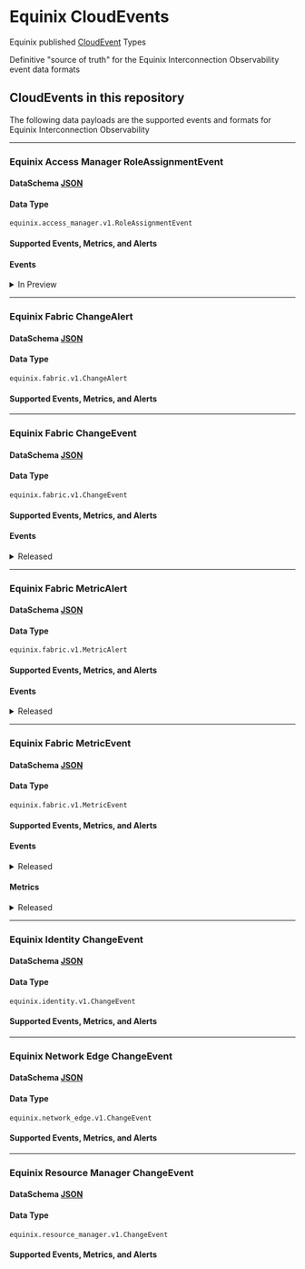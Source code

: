 # Equinix CloudEvents

Equinix published [CloudEvent](https://cloudevents.io/) Types

Definitive "source of truth" for the Equinix Interconnection Observability event data formats

## CloudEvents in this repository

The following data payloads are the supported events and formats for Equinix Interconnection Observability

<!-- CATALOG_GENERATION_START -->
---
### Equinix Access Manager RoleAssignmentEvent
#### DataSchema [JSON](https://equinix.github.io/equinix-cloudevents/jsonschema/equinix/access_manager/v1/RoleAssignmentEvent.json)
#### Data Type
`equinix.access_manager.v1.RoleAssignmentEvent`
#### Supported Events, Metrics, and Alerts
#### Events

<details>
<summary>In Preview</summary>

<table>
	<tr>
		<th>Name</th>
		<th>Description</th>
	</tr>
	<tr>
		<td>equinix.access_manager.user.role.added</td>
		<td>Role assignment event</td>
	</tr>
	<tr>
		<td>equinix.access_manager.user.role.removed</td>
		<td>Role unassignment event</td>
	</tr>
</table>

</details>




---
### Equinix Fabric ChangeAlert
#### DataSchema [JSON](https://equinix.github.io/equinix-cloudevents/jsonschema/equinix/fabric/v1/ChangeAlert.json)
#### Data Type
`equinix.fabric.v1.ChangeAlert`
#### Supported Events, Metrics, and Alerts



---
### Equinix Fabric ChangeEvent
#### DataSchema [JSON](https://equinix.github.io/equinix-cloudevents/jsonschema/equinix/fabric/v1/ChangeEvent.json)
#### Data Type
`equinix.fabric.v1.ChangeEvent`
#### Supported Events, Metrics, and Alerts
#### Events

<details>
<summary>Released</summary>

<table>
	<tr>
		<th>Name</th>
		<th>Description</th>
	</tr>
	<tr>
		<td>equinix.fabric.connection.attribute.changed</td>
		<td></td>
	</tr>
	<tr>
		<td>equinix.fabric.connection.bgpipv4_session_status.connect</td>
		<td></td>
	</tr>
	<tr>
		<td>equinix.fabric.connection.bgpipv4_session_status.established</td>
		<td></td>
	</tr>
	<tr>
		<td>equinix.fabric.connection.bgpipv4_session_status.idle</td>
		<td></td>
	</tr>
	<tr>
		<td>equinix.fabric.connection.bgpipv4_session_status.open_confirm</td>
		<td></td>
	</tr>
	<tr>
		<td>equinix.fabric.connection.bgpipv4_session_status.open_sent</td>
		<td></td>
	</tr>
	<tr>
		<td>equinix.fabric.connection.bgpipv6_session_status.connect</td>
		<td></td>
	</tr>
	<tr>
		<td>equinix.fabric.connection.bgpipv6_session_status.established</td>
		<td></td>
	</tr>
	<tr>
		<td>equinix.fabric.connection.bgpipv6_session_status.idle</td>
		<td></td>
	</tr>
	<tr>
		<td>equinix.fabric.connection.state.deprovisioned</td>
		<td></td>
	</tr>
	<tr>
		<td>equinix.fabric.connection.state.deprovisioning</td>
		<td></td>
	</tr>
	<tr>
		<td>equinix.fabric.connection.state.pending</td>
		<td></td>
	</tr>
	<tr>
		<td>equinix.fabric.connection.state.provisioned</td>
		<td></td>
	</tr>
	<tr>
		<td>equinix.fabric.connection.state.provisioning</td>
		<td></td>
	</tr>
	<tr>
		<td>equinix.fabric.connection.status.down</td>
		<td></td>
	</tr>
	<tr>
		<td>equinix.fabric.connection.status.up</td>
		<td></td>
	</tr>
	<tr>
		<td>equinix.fabric.network.state.deprovisioned</td>
		<td></td>
	</tr>
	<tr>
		<td>equinix.fabric.network.state.deprovisioning</td>
		<td></td>
	</tr>
	<tr>
		<td>equinix.fabric.network.state.provisioned</td>
		<td></td>
	</tr>
	<tr>
		<td>equinix.fabric.network.state.provisioning</td>
		<td></td>
	</tr>
	<tr>
		<td>equinix.fabric.port.state.deprovisioned</td>
		<td></td>
	</tr>
	<tr>
		<td>equinix.fabric.port.state.failed</td>
		<td></td>
	</tr>
	<tr>
		<td>equinix.fabric.port.state.provisioned</td>
		<td></td>
	</tr>
	<tr>
		<td>equinix.fabric.port.status.down</td>
		<td></td>
	</tr>
	<tr>
		<td>equinix.fabric.port.status.up</td>
		<td></td>
	</tr>
	<tr>
		<td>equinix.fabric.router.state.deprovisioned</td>
		<td></td>
	</tr>
	<tr>
		<td>equinix.fabric.router.state.deprovisioning</td>
		<td></td>
	</tr>
	<tr>
		<td>equinix.fabric.router.state.failed</td>
		<td></td>
	</tr>
	<tr>
		<td>equinix.fabric.router.state.not_deprovisioned</td>
		<td></td>
	</tr>
	<tr>
		<td>equinix.fabric.router.state.not_provisioned</td>
		<td></td>
	</tr>
	<tr>
		<td>equinix.fabric.router.state.provisioned</td>
		<td></td>
	</tr>
	<tr>
		<td>equinix.fabric.router.state.provisioning</td>
		<td></td>
	</tr>
	<tr>
		<td>equinix.fabric.router.state.reprovisioning</td>
		<td></td>
	</tr>
	<tr>
		<td>equinix.fabric.service_token.attribute.changed</td>
		<td></td>
	</tr>
	<tr>
		<td>equinix.fabric.service_token.state.deleted</td>
		<td></td>
	</tr>
	<tr>
		<td>equinix.fabric.service_token.state.inactive</td>
		<td></td>
	</tr>
</table>

</details>



---
### Equinix Fabric MetricAlert
#### DataSchema [JSON](https://equinix.github.io/equinix-cloudevents/jsonschema/equinix/fabric/v1/MetricAlert.json)
#### Data Type
`equinix.fabric.v1.MetricAlert`
#### Supported Events, Metrics, and Alerts
#### Events

<details>
<summary>Released</summary>

<table>
	<tr>
		<th>Name</th>
		<th>Description</th>
	</tr>
	<tr>
		<td>equinix.fabric.connection.ipv4_installed_routes.utilization</td>
		<td></td>
	</tr>
	<tr>
		<td>equinix.fabric.connection.ipv6_installed_routes.utilization</td>
		<td></td>
	</tr>
	<tr>
		<td>equinix.fabric.router.ipv4_installed_routes.utilization</td>
		<td></td>
	</tr>
	<tr>
		<td>equinix.fabric.router.ipv6_installed_routes.utilization</td>
		<td></td>
	</tr>
</table>

</details>



---
### Equinix Fabric MetricEvent
#### DataSchema [JSON](https://equinix.github.io/equinix-cloudevents/jsonschema/equinix/fabric/v1/MetricEvent.json)
#### Data Type
`equinix.fabric.v1.MetricEvent`
#### Supported Events, Metrics, and Alerts
#### Events

<details>
<summary>Released</summary>

<table>
	<tr>
		<th>Name</th>
		<th>Description</th>
	</tr>
	<tr>
		<td>equinix.fabric.metric</td>
		<td></td>
	</tr>
</table>

</details>

#### Metrics

<details>
<summary>Released</summary>

<table>
	<tr>
		<th>Name</th>
		<th>Description</th>
	</tr>
	<tr>
		<td>equinix.fabric.connection.bandwidth_rx.usage</td>
		<td></td>
	</tr>
	<tr>
		<td>equinix.fabric.connection.bandwidth_tx.usage</td>
		<td></td>
	</tr>
	<tr>
		<td>equinix.fabric.metro.am_{:metroCode}.latency</td>
		<td></td>
	</tr>
	<tr>
		<td>equinix.fabric.metro.at_{:metroCode}.latency</td>
		<td></td>
	</tr>
	<tr>
		<td>equinix.fabric.metro.ba_{:metroCode}.latency</td>
		<td></td>
	</tr>
	<tr>
		<td>equinix.fabric.metro.bg_{:metroCode}.latency</td>
		<td></td>
	</tr>
	<tr>
		<td>equinix.fabric.metro.bl_{:metroCode}.latency</td>
		<td></td>
	</tr>
	<tr>
		<td>equinix.fabric.metro.bo_{:metroCode}.latency</td>
		<td></td>
	</tr>
	<tr>
		<td>equinix.fabric.metro.bx_{:metroCode}.latency</td>
		<td></td>
	</tr>
	<tr>
		<td>equinix.fabric.metro.ca_{:metroCode}.latency</td>
		<td></td>
	</tr>
	<tr>
		<td>equinix.fabric.metro.ch_{:metroCode}.latency</td>
		<td></td>
	</tr>
	<tr>
		<td>equinix.fabric.metro.cl_{:metroCode}.latency</td>
		<td></td>
	</tr>
	<tr>
		<td>equinix.fabric.metro.cu_{:metroCode}.latency</td>
		<td></td>
	</tr>
	<tr>
		<td>equinix.fabric.metro.da_{:metroCode}.latency</td>
		<td></td>
	</tr>
	<tr>
		<td>equinix.fabric.metro.db_{:metroCode}.latency</td>
		<td></td>
	</tr>
	<tr>
		<td>equinix.fabric.metro.dc_{:metroCode}.latency</td>
		<td></td>
	</tr>
	<tr>
		<td>equinix.fabric.metro.de_{:metroCode}.latency</td>
		<td></td>
	</tr>
	<tr>
		<td>equinix.fabric.metro.dx_{:metroCode}.latency</td>
		<td></td>
	</tr>
	<tr>
		<td>equinix.fabric.metro.fr_{:metroCode}.latency</td>
		<td></td>
	</tr>
	<tr>
		<td>equinix.fabric.metro.gv_{:metroCode}.latency</td>
		<td></td>
	</tr>
	<tr>
		<td>equinix.fabric.metro.he_{:metroCode}.latency</td>
		<td></td>
	</tr>
	<tr>
		<td>equinix.fabric.metro.hh_{:metroCode}.latency</td>
		<td></td>
	</tr>
	<tr>
		<td>equinix.fabric.metro.hk_{:metroCode}.latency</td>
		<td></td>
	</tr>
	<tr>
		<td>equinix.fabric.metro.ho_{:metroCode}.latency</td>
		<td></td>
	</tr>
	<tr>
		<td>equinix.fabric.metro.il_{:metroCode}.latency</td>
		<td></td>
	</tr>
	<tr>
		<td>equinix.fabric.metro.jh_{:metroCode}.latency</td>
		<td></td>
	</tr>
	<tr>
		<td>equinix.fabric.metro.ka_{:metroCode}.latency</td>
		<td></td>
	</tr>
	<tr>
		<td>equinix.fabric.metro.kl_{:metroCode}.latency</td>
		<td></td>
	</tr>
	<tr>
		<td>equinix.fabric.metro.la_{:metroCode}.latency</td>
		<td></td>
	</tr>
	<tr>
		<td>equinix.fabric.metro.ld_{:metroCode}.latency</td>
		<td></td>
	</tr>
	<tr>
		<td>equinix.fabric.metro.lm_{:metroCode}.latency</td>
		<td></td>
	</tr>
	<tr>
		<td>equinix.fabric.metro.ls_{:metroCode}.latency</td>
		<td></td>
	</tr>
	<tr>
		<td>equinix.fabric.metro.ma_{:metroCode}.latency</td>
		<td></td>
	</tr>
	<tr>
		<td>equinix.fabric.metro.mb_{:metroCode}.latency</td>
		<td></td>
	</tr>
	<tr>
		<td>equinix.fabric.metro.md_{:metroCode}.latency</td>
		<td></td>
	</tr>
	<tr>
		<td>equinix.fabric.metro.me_{:metroCode}.latency</td>
		<td></td>
	</tr>
	<tr>
		<td>equinix.fabric.metro.mi_{:metroCode}.latency</td>
		<td></td>
	</tr>
	<tr>
		<td>equinix.fabric.metro.ml_{:metroCode}.latency</td>
		<td></td>
	</tr>
	<tr>
		<td>equinix.fabric.metro.mo_{:metroCode}.latency</td>
		<td></td>
	</tr>
	<tr>
		<td>equinix.fabric.metro.mt_{:metroCode}.latency</td>
		<td></td>
	</tr>
	<tr>
		<td>equinix.fabric.metro.mu_{:metroCode}.latency</td>
		<td></td>
	</tr>
	<tr>
		<td>equinix.fabric.metro.mx_{:metroCode}.latency</td>
		<td></td>
	</tr>
	<tr>
		<td>equinix.fabric.metro.ny_{:metroCode}.latency</td>
		<td></td>
	</tr>
	<tr>
		<td>equinix.fabric.metro.os_{:metroCode}.latency</td>
		<td></td>
	</tr>
	<tr>
		<td>equinix.fabric.metro.ot_{:metroCode}.latency</td>
		<td></td>
	</tr>
	<tr>
		<td>equinix.fabric.metro.pa_{:metroCode}.latency</td>
		<td></td>
	</tr>
	<tr>
		<td>equinix.fabric.metro.pe_{:metroCode}.latency</td>
		<td></td>
	</tr>
	<tr>
		<td>equinix.fabric.metro.ph_{:metroCode}.latency</td>
		<td></td>
	</tr>
	<tr>
		<td>equinix.fabric.metro.rj_{:metroCode}.latency</td>
		<td></td>
	</tr>
	<tr>
		<td>equinix.fabric.metro.se_{:metroCode}.latency</td>
		<td></td>
	</tr>
	<tr>
		<td>equinix.fabric.metro.sg_{:metroCode}.latency</td>
		<td></td>
	</tr>
	<tr>
		<td>equinix.fabric.metro.sk_{:metroCode}.latency</td>
		<td></td>
	</tr>
	<tr>
		<td>equinix.fabric.metro.sl_{:metroCode}.latency</td>
		<td></td>
	</tr>
	<tr>
		<td>equinix.fabric.metro.so_{:metroCode}.latency</td>
		<td></td>
	</tr>
	<tr>
		<td>equinix.fabric.metro.sp_{:metroCode}.latency</td>
		<td></td>
	</tr>
	<tr>
		<td>equinix.fabric.metro.st_{:metroCode}.latency</td>
		<td></td>
	</tr>
	<tr>
		<td>equinix.fabric.metro.sv_{:metroCode}.latency</td>
		<td></td>
	</tr>
	<tr>
		<td>equinix.fabric.metro.sy_{:metroCode}.latency</td>
		<td></td>
	</tr>
	<tr>
		<td>equinix.fabric.metro.tr_{:metroCode}.latency</td>
		<td></td>
	</tr>
	<tr>
		<td>equinix.fabric.metro.ty_{:metroCode}.latency</td>
		<td></td>
	</tr>
	<tr>
		<td>equinix.fabric.metro.va_{:metroCode}.latency</td>
		<td></td>
	</tr>
	<tr>
		<td>equinix.fabric.metro.wa_{:metroCode}.latency</td>
		<td></td>
	</tr>
	<tr>
		<td>equinix.fabric.metro.wi_{:metroCode}.latency</td>
		<td></td>
	</tr>
	<tr>
		<td>equinix.fabric.metro.zh_{:metroCode}.latency</td>
		<td></td>
	</tr>
	<tr>
		<td>equinix.fabric.port.bandwidth_rx.usage</td>
		<td></td>
	</tr>
	<tr>
		<td>equinix.fabric.port.bandwidth_tx.usage</td>
		<td></td>
	</tr>
	<tr>
		<td>equinix.fabric.port.packets_dropped_rx.count</td>
		<td></td>
	</tr>
	<tr>
		<td>equinix.fabric.port.packets_dropped_tx.count</td>
		<td></td>
	</tr>
	<tr>
		<td>equinix.fabric.port.packets_erred_rx.count</td>
		<td></td>
	</tr>
	<tr>
		<td>equinix.fabric.port.packets_erred_tx.count</td>
		<td></td>
	</tr>
</table>

</details>


---
### Equinix Identity ChangeEvent
#### DataSchema [JSON](https://equinix.github.io/equinix-cloudevents/jsonschema/equinix/identity/v1/ChangeEvent.json)
#### Data Type
`equinix.identity.v1.ChangeEvent`
#### Supported Events, Metrics, and Alerts



---
### Equinix Network Edge ChangeEvent
#### DataSchema [JSON](https://equinix.github.io/equinix-cloudevents/jsonschema/equinix/network_edge/v1/ChangeEvent.json)
#### Data Type
`equinix.network_edge.v1.ChangeEvent`
#### Supported Events, Metrics, and Alerts



---
### Equinix Resource Manager ChangeEvent
#### DataSchema [JSON](https://equinix.github.io/equinix-cloudevents/jsonschema/equinix/resource_manager/v1/ChangeEvent.json)
#### Data Type
`equinix.resource_manager.v1.ChangeEvent`
#### Supported Events, Metrics, and Alerts



<!-- CATALOG_GENERATION_END -->
